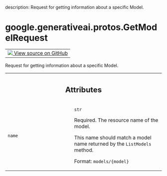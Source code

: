 description: Request for getting information about a specific Model.

<div itemscope itemtype="http://developers.google.com/ReferenceObject">
<meta itemprop="name" content="google.generativeai.protos.GetModelRequest" />
<meta itemprop="path" content="Stable" />
</div>

# google.generativeai.protos.GetModelRequest

<!-- Insert buttons and diff -->

<table class="tfo-notebook-buttons tfo-api nocontent">
<td>
  <a target="_blank" href="https://github.com/googleapis/google-cloud-python/tree/main/packages/google-ai-generativelanguage/google/ai/generativelanguage_v1beta/types/model_service.py#L43-L59">
    <img src="https://www.tensorflow.org/images/GitHub-Mark-32px.png" />
    View source on GitHub
  </a>
</td>
</table>



Request for getting information about a specific Model.

<!-- Placeholder for "Used in" -->




<!-- Tabular view -->
 <table class="responsive fixed orange">
<colgroup><col width="214px"><col></colgroup>
<tr><th colspan="2"><h2 class="add-link">Attributes</h2></th></tr>

<tr>
<td>

`name`<a id="name"></a>

</td>
<td>

`str`

Required. The resource name of the model.

This name should match a model name returned by the
``ListModels`` method.

Format: ``models/{model}``

</td>
</tr>
</table>



